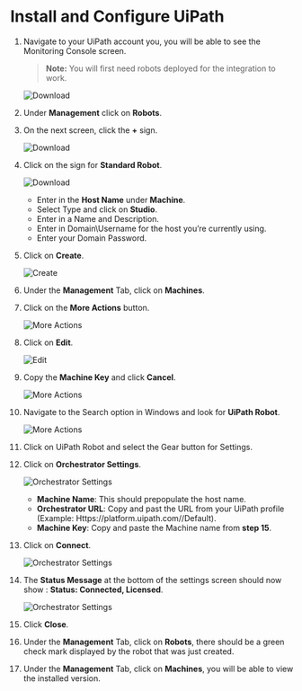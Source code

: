 [title]: # (Install and Configure UiPath)
[tags]: # (uipath)
[priority]: # (301)
[display]: # (none)
# Install and Configure UiPath

<!-- add troubleshooting topic and info -->

1. Navigate to your UiPath account you, you will be able to see the Monitoring Console screen.

   >**Note:** You will first need robots deployed for the integration to work.

   ![Download](images/6.png)
1. Under __Management__ click on __Robots__.
1. On the next screen, click the __+__ sign.

   ![Download](images/7.png)
1. Click on the sign for __Standard Robot__.

   ![Download](images/8.png)
   * Enter in the __Host Name__ under __Machine__.
   * Select Type and click on __Studio__.
   * Enter in a Name and Description.
   * Enter in Domain\Username for the host you’re currently using.
   * Enter your Domain Password.
1. Click on __Create__.

   ![Create](images/9.png)
1. Under the __Management__ Tab, click on __Machines__.
1. Click on the __More Actions__ button.

   ![More Actions](images/10.png)
1. Click on __Edit__.

   ![Edit](images/11.png)
1. Copy the __Machine Key__ and click  __Cancel__.

   ![More Actions](images/12.png)
1. Navigate to the Search option in Windows and look for __UiPath Robot__.

   ![More Actions](images/13.png)
1. Click on UiPath Robot and select the Gear button for Settings.
1. Click on __Orchestrator Settings__.

   ![Orchestrator Settings](images/14.png)
   * __Machine Name__: This should prepopulate the host name.
   * __Orchestrator URL__: Copy and past the URL from your UiPath profile (Example: Https://platform.uipath.com/<accountname>/Default).
   * __Machine Key__: Copy and paste the Machine name from __step 15__.
1. Click on __Connect__.

   ![Orchestrator Settings](images/15.png)
1. The __Status Message__ at the bottom of the settings screen should now show : __Status: Connected, Licensed__.

   ![Orchestrator Settings](images/16.png)
1. Click __Close__.
1. Under the __Management__ Tab, click on __Robots__, there should be a green check mark displayed by the robot that was just created.
1. Under the __Management__ Tab, click on __Machines__, you will be able to view the installed version.
